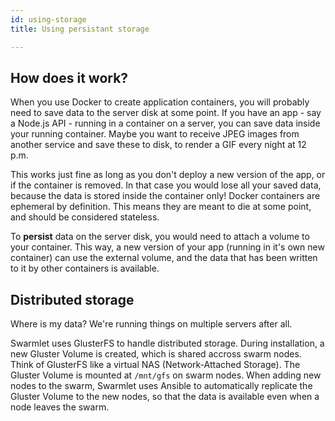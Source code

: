 ```yaml
---
id: using-storage
title: Using persistant storage

---
```


## How does it work?

When you use Docker to create application containers, you will probably need to save data to the server disk at some point. If you have an app - say a Node.js API - running in a container on a server, you can save data inside your running container. Maybe you want to receive JPEG images from another service and save these to disk, to render a GIF every night at 12 p.m.  

This works just fine as long as you don't deploy a new version of the app, or if the container is removed. In that case you would lose all your saved data, because the data is stored inside the container only! Docker containers are ephemeral by definition. This means they are meant to die at some point, and should be considered stateless.

To **persist** data on the server disk, you would need to attach a volume to your container. This way, a new version of your app (running in it's own new container) can use the external volume, and the data that has been written to it by other containers is available.

## Distributed storage
Where is my data? We're running things on multiple servers after all.

Swarmlet uses GlusterFS to handle distributed storage. During installation, a new Gluster Volume is created, which is shared accross swarm nodes. Think of GlusterFS like a virtual NAS (Network-Attached Storage). The Gluster Volume is mounted at `/mnt/gfs` on swarm nodes. When adding new nodes to the swarm, Swarmlet uses Ansible to automatically replicate the Gluster Volume to the new nodes, so that the data is available even when a node leaves the swarm.

